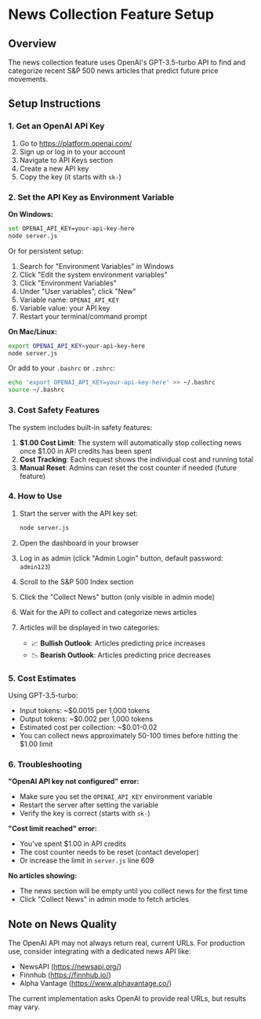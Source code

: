 # News Collection Feature Setup

## Overview
The news collection feature uses OpenAI's GPT-3.5-turbo API to find and categorize recent S&P 500 news articles that predict future price movements.

## Setup Instructions

### 1. Get an OpenAI API Key
1. Go to https://platform.openai.com/
2. Sign up or log in to your account
3. Navigate to API Keys section
4. Create a new API key
5. Copy the key (it starts with `sk-`)

### 2. Set the API Key as Environment Variable

**On Windows:**
```bash
set OPENAI_API_KEY=your-api-key-here
node server.js
```

Or for persistent setup:
1. Search for "Environment Variables" in Windows
2. Click "Edit the system environment variables"
3. Click "Environment Variables"
4. Under "User variables", click "New"
5. Variable name: `OPENAI_API_KEY`
6. Variable value: your API key
7. Restart your terminal/command prompt

**On Mac/Linux:**
```bash
export OPENAI_API_KEY=your-api-key-here
node server.js
```

Or add to your `.bashrc` or `.zshrc`:
```bash
echo 'export OPENAI_API_KEY=your-api-key-here' >> ~/.bashrc
source ~/.bashrc
```

### 3. Cost Safety Features

The system includes built-in safety features:

1. **$1.00 Cost Limit**: The system will automatically stop collecting news once $1.00 in API credits has been spent
2. **Cost Tracking**: Each request shows the individual cost and running total
3. **Manual Reset**: Admins can reset the cost counter if needed (future feature)

### 4. How to Use

1. Start the server with the API key set:
   ```bash
   node server.js
   ```

2. Open the dashboard in your browser

3. Log in as admin (click "Admin Login" button, default password: `admin123`)

4. Scroll to the S&P 500 Index section

5. Click the "Collect News" button (only visible in admin mode)

6. Wait for the API to collect and categorize news articles

7. Articles will be displayed in two categories:
   - 📈 **Bullish Outlook**: Articles predicting price increases
   - 📉 **Bearish Outlook**: Articles predicting price decreases

### 5. Cost Estimates

Using GPT-3.5-turbo:
- Input tokens: ~$0.0015 per 1,000 tokens
- Output tokens: ~$0.002 per 1,000 tokens
- Estimated cost per collection: ~$0.01-0.02
- You can collect news approximately 50-100 times before hitting the $1.00 limit

### 6. Troubleshooting

**"OpenAI API key not configured" error:**
- Make sure you set the `OPENAI_API_KEY` environment variable
- Restart the server after setting the variable
- Verify the key is correct (starts with `sk-`)

**"Cost limit reached" error:**
- You've spent $1.00 in API credits
- The cost counter needs to be reset (contact developer)
- Or increase the limit in `server.js` line 609

**No articles showing:**
- The news section will be empty until you collect news for the first time
- Click "Collect News" in admin mode to fetch articles

## Note on News Quality

The OpenAI API may not always return real, current URLs. For production use, consider integrating with a dedicated news API like:
- NewsAPI (https://newsapi.org/)
- Finnhub (https://finnhub.io/)
- Alpha Vantage (https://www.alphavantage.co/)

The current implementation asks OpenAI to provide real URLs, but results may vary.
